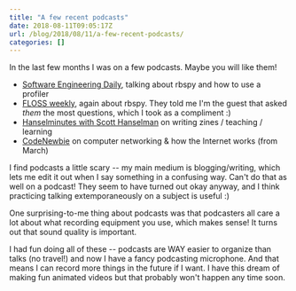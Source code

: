 ```yaml
---
title: "A few recent podcasts"
date: 2018-08-11T09:05:17Z
url: /blog/2018/08/11/a-few-recent-podcasts/
categories: []
---
```


In the last few months I was on a few podcasts. Maybe you will like them!

* [Software Engineering Daily](https://softwareengineeringdaily.com/2018/06/05/profilers-with-julia-evans/), talking about rbspy and how to use a profiler
* [FLOSS weekly](https://twit.tv/shows/floss-weekly/episodes/487), again about rbspy. They told me
  I'm the guest that asked *them* the most questions, which I took as a compliment :)
* [Hanselminutes with Scott Hanselman](https://hanselminutes.com/643/learning-how-to-be-a-wizard-programmer-with-julia-evans) on writing zines / teaching / learning
* [CodeNewbie](https://www.codenewbie.org/podcast/how-does-the-internet-work) on computer networking
  & how the Internet works (from March)

I find podcasts a little scary -- my main medium is blogging/writing, which lets me edit it out when
I say something in a confusing way. Can't do that as well on a podcast! They seem to have turned out
okay anyway, and I think practicing talking extemporaneously on a subject is useful :)

One surprising-to-me thing about podcasts was that podcasters all care a lot about what recording
equipment you use, which makes sense! It turns out that sound quality is important.

I had fun doing all of these -- podcasts are WAY easier to organize than talks (no travel!) and now
I have a fancy podcasting microphone. And that means I can record more things in the future if I
want. I have this dream of making fun animated videos but that probably won't happen any time soon.
